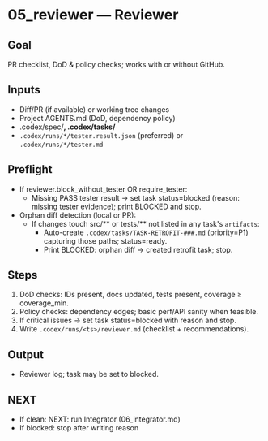 # 05_reviewer — Reviewer

## Goal
PR checklist, DoD & policy checks; works with or without GitHub.

## Inputs
- Diff/PR (if available) or working tree changes
- Project AGENTS.md (DoD, dependency policy)
- .codex/spec/**, .codex/tasks/**
- `.codex/runs/*/tester.result.json` (preferred) or `.codex/runs/*/tester.md`

## Preflight
- If reviewer.block_without_tester OR require_tester:
  - Missing PASS tester result → set task status=blocked (reason: missing tester evidence); print BLOCKED and stop.
- Orphan diff detection (local or PR):
  - If changes touch src/** or tests/** not listed in any task's `artifacts`:
    - Auto-create `.codex/tasks/TASK-RETROFIT-###.md` (priority=P1) capturing those paths; status=ready.
    - Print BLOCKED: orphan diff → created retrofit task; stop.

## Steps
1) DoD checks: IDs present, docs updated, tests present, coverage ≥ coverage_min.
2) Policy checks: dependency edges; basic perf/API sanity when feasible.
3) If critical issues → set task status=blocked with reason and stop.
4) Write `.codex/runs/<ts>/reviewer.md` (checklist + recommendations).

## Output
- Reviewer log; task may be set to blocked.

## NEXT
- If clean: NEXT: run Integrator (06_integrator.md)
- If blocked: stop after writing reason
